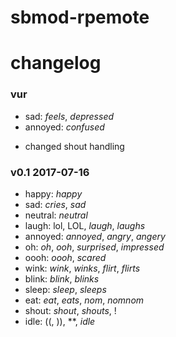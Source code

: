 # sbmod-rpemote
# changelog

### vur
+ sad: *feels*, *depressed*
+ annoyed: *confused*
* changed shout handling

### v0.1 2017-07-16
+ happy: *happy*
+ sad: *cries*, *sad*
+ neutral: *neutral*
+ laugh: lol, LOL, *laugh*, *laughs*
+ annoyed: *annoyed*, *angry*, *angery*
+ oh: *oh*, *ooh*, *surprised*, *impressed*
+ oooh: *oooh*, *scared*
+ wink: *wink*, *winks*, *flirt*, *flirts*
+ blink: *blink*, *blinks*
+ sleep: *sleep*, *sleeps*
+ eat: *eat*, *eats*, *nom*, *nomnom*
+ shout: *shout*, *shouts*, !
+ idle: ((, )), **, *idle*
